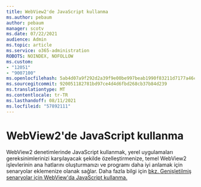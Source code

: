 ```yaml
---
title: WebView2'de JavaScript kullanma
ms.author: pebaum
author: pebaum
manager: scotv
ms.date: 07/22/2021
audience: Admin
ms.topic: article
ms.service: o365-administration
ROBOTS: NOINDEX, NOFOLLOW
ms.custom:
- "12051"
- "9007100"
ms.openlocfilehash: 5ab4d07a9f292d2a39f9e00be997beab1990f83211d7177a46cc310effbe4553
ms.sourcegitcommit: 920051182781bd97ce4d4d6fbd268cb37b84d239
ms.translationtype: MT
ms.contentlocale: tr-TR
ms.lasthandoff: 08/11/2021
ms.locfileid: "57892111"
---
```

# <a name="use-javascript-in-webview2"></a>WebView2'de JavaScript kullanma

WebView2 denetimlerinde JavaScript kullanmak, yerel uygulamaları gereksinimlerinizi karşılayacak şekilde özelleştirmenize, temel WebView2 işlevlerinin ana hatlarını oluşturmanızı ve programı daha iyi anlamak için senaryolar eklemenize olanak sağlar. Daha fazla bilgi için [bkz. Genişletilmiş senaryolar için WebView'da JavaScript kullanma.](https://docs.microsoft.com/microsoft-edge/webview2/how-to/javascript)

